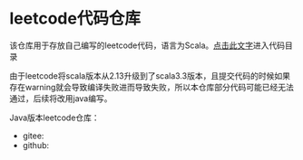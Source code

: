 # leetcode代码仓库
该仓库用于存放自己编写的leetcode代码，语言为Scala。[点击此文字](src/leetcode/editor/cn)进入代码目录

由于leetcode将scala版本从2.13升级到了scala3.3版本，且提交代码的时候如果存在warning就会导致编译失败进而导致失败，所以本仓库部分代码可能已经无法通过，后续将改用java编写。

Java版本leetcode仓库：
- gitee: 
- github: